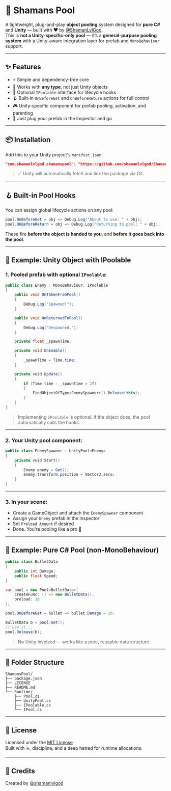 # 🔮 Shamans Pool

A lightweight, plug-and-play **object pooling** system designed for **pure C#** and **Unity** — built with ❤️ by [@ShamanLvlGod](https://github.com/shamanlvlgod).  
This is **not a Unity-specific-only pool** — it’s a **general-purpose pooling system** with a Unity-aware integration layer for prefab and `MonoBehaviour` support.

---

## ✨ Features

- ⚡ Simple and dependency-free core
- 🧱 Works with **any type**, not just Unity objects
- 🧠 Optional `IPoolable` interface for lifecycle hooks
- 🪝 Built-in `OnBeforeGet` and `OnBeforeReturn` actions for full control
- 🎮 Unity-specific component for prefab pooling, activation, and parenting
- 🧩 Just plug your prefab in the Inspector and go

---

## 📦 Installation

Add this to your Unity project's `manifest.json`:

```json
"com.shamanlvlgod.shamanspool": "https://github.com/shamanlvlgod/ShamansPool.git"
```

> ✅ Unity will automatically fetch and link the package via Git.

---

## 🪝 Built-in Pool Hooks

You can assign global lifecycle actions on any pool:

```csharp
pool.OnBeforeGet = obj => Debug.Log("About to use: " + obj);
pool.OnBeforeReturn = obj => Debug.Log("Returning to pool: " + obj);
```

These fire **before the object is handed to you**, and **before it goes back into the pool**.

---

## 🧪 Example: Unity Object with IPoolable

### 1. Pooled prefab with optional `IPoolable`:

```csharp
public class Enemy : MonoBehaviour, IPoolable
{
    public void OnTakenFromPool()
    {
        Debug.Log("Spawned!");
    }

    public void OnReturnedToPool()
    {
        Debug.Log("Despawned.");
    }

    private float _spawnTime;

    private void OnEnable()
    {
        _spawnTime = Time.time;
    }

    private void Update()
    {
        if (Time.time - _spawnTime > 2f)
        {
            FindObjectOfType<EnemySpawner>().Release(this);
        }
    }
}
```

> Implementing `IPoolable` is optional. If the object does, the pool automatically calls the hooks.

---

### 2. Your Unity pool component:

```csharp
public class EnemySpawner : UnityPool<Enemy>
{
    private void Start()
    {
        Enemy enemy = Get();
        enemy.transform.position = Vector3.zero;
    }
}
```

---

### 3. In your scene:
- Create a GameObject and attach the `EnemySpawner` component
- Assign your `Enemy` prefab in the Inspector
- Set `Preload Amount` if desired
- Done. You're pooling like a pro 🔁

---

## 🧪 Example: Pure C# Pool (non-MonoBehaviour)

```csharp
public class BulletData
{
    public int Damage;
    public float Speed;
}
```

```csharp
var pool = new Pool<BulletData>(
    createFunc: () => new BulletData(),
    preload: 10
);

pool.OnBeforeGet = bullet => bullet.Damage = 10;

BulletData b = pool.Get();
// use it...
pool.Release(b);
```

> No Unity involved — works like a pure, reusable data structure.

---

## 🧰 Folder Structure

```
ShamansPool/
├── package.json
├── LICENSE
├── README.md
└── Runtime/
    ├── Pool.cs
    ├── UnityPool.cs
    ├── IPoolable.cs
    └── IPool.cs
```

---

## 📝 License

Licensed under the [MIT License](LICENSE)  
Built with ☕, discipline, and a deep hatred for runtime allocations.

---

## 🙏 Credits

Created by [@shamanlvlgod](https://github.com/shamanlvlgod)